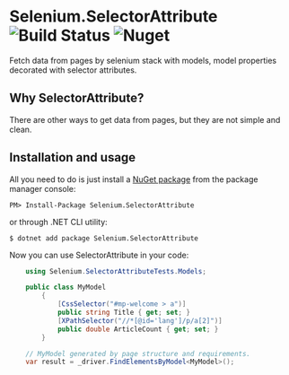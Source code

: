 ﻿Selenium.SelectorAttribute ![Build Status](https://img.shields.io/github/workflow/status/behnammohammadi/Selenium.SelectorAttribute/Deploy) 
![Nuget](https://img.shields.io/nuget/v/Selenium.SelectorAttribute)
========

Fetch data from pages by selenium stack with models, model properties decorated with selector attributes.

Why SelectorAttribute?
---------------

There are other ways to get data from pages, but they are not simple and clean.


Installation and usage
----------------------

All you need to do is just install a [NuGet package](https://www.nuget.org/packages/Selenium.SelectorAttribute/)
from the package manager console:
```
PM> Install-Package Selenium.SelectorAttribute
```
or through .NET CLI utility:
```
$ dotnet add package Selenium.SelectorAttribute
```

Now you can use SelectorAttribute in your code:
```csharp
	using Selenium.SelectorAttributeTests.Models;
```
```csharp
	public class MyModel
    	{
        	[CssSelector("#mp-welcome > a")]
        	public string Title { get; set; }
        	[XPathSelector("//*[@id='lang']/p/a[2]")]
        	public double ArticleCount { get; set; }
    	}
```
```csharp
	// MyModel generated by page structure and requirements.
	var result = _driver.FindElementsByModel<MyModel>();
	
```

